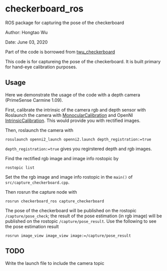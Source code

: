 # checkerboard_ros
ROS package for capturing the pose of the checkerboard

Author: Hongtao Wu

Date: June 03, 2020

Part of the code is borrowed from [twu_checkerboard](https://github.com/tuw-robotics/tuw_marker_detection)


This code is for captureing the pose of the checkerboard. It is built primary for hand-eye calibration purposes.

## Usage
Here we demonstrate the usage of the code with a depth camera (PrimeSense Carmine 1.09).

First, calibrate the intrinsic of the camera rgb and depth sensor with 
Roslaunch the camera with [MonocularCalibration](http://wiki.ros.org/camera_calibration/Tutorials/MonocularCalibration) and OpenNI [IntrinsicCalibration](http://wiki.ros.org/openni_launch/Tutorials/IntrinsicCalibration). This would provide you with rectified images.

Then, roslaunch the camera with
```shell
rosulaunch openni2_launch openni2.launch depth_registration:=true
```
`depth_registration:=true` gives you regirstered depth and rgb images.

Find the rectified rgb image and image info rostopic by
```shell
rostopic list
```
Set the the rgb image and image info rostopic in the `main()` of `src/capture_checkerboard.cpp`.

Then rosrun the capture node with
```shell
rosrun checkerboard_ros capture_checkerboard
```
The pose of the checkerboard will be published on the rostopic `/capture/pose_check`; the result of the pose estimation (in rgb image) will be published on the rostopic `/capture/pose_result`. Use the following to see the pose estimation result
```shell
rosrun image_view image_view image:=/capture/pose_result
```

## TODO
Write the launch file to include the camera topic



